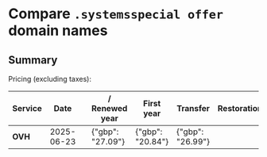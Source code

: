 # Compare `.systemsspecial offer` domain names

## Summary

Pricing (excluding taxes):

| Service | Date |  | / Renewed year | First year | Transfer | Restoration |
|--|--|--|--|--|--|--|
| **OVH** | 2025-06-23 |  | {"gbp": "27.09"} | {"gbp": "20.84"} | {"gbp": "26.99"} |  |
